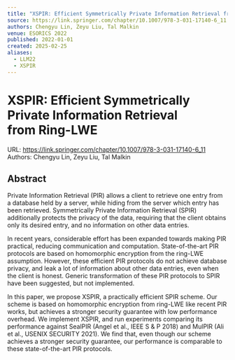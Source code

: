 ```yaml
---
title: "XSPIR: Efficient Symmetrically Private Information Retrieval from Ring-LWE"
source: https://link.springer.com/chapter/10.1007/978-3-031-17140-6_11
authors: Chengyu Lin, Zeyu Liu, Tal Malkin
venue: ESORICS 2022
published: 2022-01-01
created: 2025-02-25
aliases:
  - LLM22
  - XSPIR
---
```

# XSPIR: Efficient Symmetrically Private Information Retrieval from Ring-LWE
URL: https://link.springer.com/chapter/10.1007/978-3-031-17140-6_11
Authors: Chengyu Lin, Zeyu Liu, Tal Malkin
## Abstract
Private Information Retrieval (PIR) allows a client to retrieve one entry from a database held by a server, while hiding from the server which entry has been retrieved. Symmetrically Private Information Retrieval (SPIR) additionally protects the privacy of the data, requiring that the client obtains only its desired entry, and no information on other data entries.

In recent years, considerable effort has been expanded towards making PIR practical, reducing communication and computation. State-of-the-art PIR protocols are based on homomorphic encryption from the ring-LWE assumption. However, these efficient PIR protocols do not achieve database privacy, and leak a lot of information about other data entries, even when the client is honest. Generic transformation of these PIR protocols to SPIR have been suggested, but not implemented.

In this paper, we propose XSPIR, a practically efficient SPIR scheme. Our scheme is based on homomorphic encryption from ring-LWE like recent PIR works, but achieves a stronger security guarantee with low performance overhead. We implement XSPIR, and run experiments comparing its performance against SealPIR (Angel et al., IEEE S & P 2018) and MulPIR (Ali et al., USENIX SECURITY 2021). We find that, even though our scheme achieves a stronger security guarantee, our performance is comparable to these state-of-the-art PIR protocols.